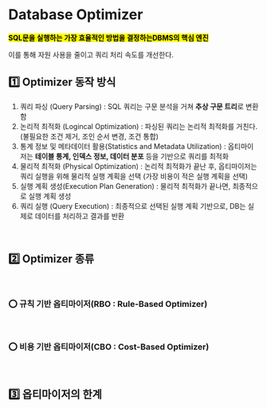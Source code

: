# Database Optimizer

<mark>**SQL문을 실행하는 가장 효율적인 방법을 결정하는DBMS의 핵심 엔진**</mark></br>

이를 통해 자원 사용을 줄이고 쿼리 처리 속도를 개선한다. 



## 1️⃣ Optimizer 동작 방식

1. 쿼리 파싱 (Query Parsing) : SQL 쿼리는 구문 분석을 거쳐 **추상 구문 트리**로 변환함
2. 논리적 최적화 (Logincal Optimization) : 파싱된 쿼리는 논리적 최적화를 거친다. (불필요한 조건 제거, 조인 순서 변경, 조건 통합)
3. 통계 정보 및 메타데이터 활용(Statistics and Metadata Utilization) : 옵티마이저는 **테이블 통계, 인덱스 정보, 데이터 분포** 등을 기반으로 쿼리를 최적화
4. 물리적 최적화 (Physical Optimization) : 논리적 최적화가 끝난 후, 옵티마이저는 쿼리 실행을 위해 물리적 실행 계획을 선택 (가장 비용이 적은 실행 계획을 선택)
5. 실행 계획 생성(Execution Plan Generation) : 물리적 최적화가 끝나면, 최종적으로 실행 계획 생성
6. 쿼리 실행 (Query Execution) : 최종적으로 선택된 실행 계획 기반으로,  DB는 실제로 데이터를 처리하고 결과를 반환 


</br>


## 2️⃣ Optimizer 종류




</br>


### ⭕ 규칙 기반 옵티마이저(RBO : Rule-Based Optimizer)




</br>


### ⭕ 비용 기반 옵티마이저(CBO : Cost-Based Optimizer)




</br>

## 3️⃣ 옵티마이저의 한계




</br>
